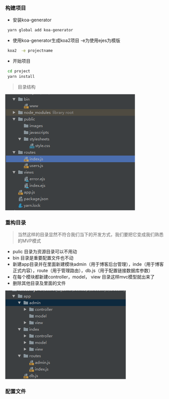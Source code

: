 ### 构建项目
+ 安装koa-generator
```bash
 yarn global add koa-generator
```
+ 使用koa-generator生成koa2项目 -e为使用ejes为模版
```bash
 koa2  -e projectname 
```
+ 开始项目
```bash
 cd project 
 yarn install
```
>目录结构

![image](./aseets/koa2目录.png)
### 重构目录
>当然这样的目录显然不符合我们当下的开发方式，我们要把它变成我们熟悉的MVP模式

+ pulic 目录为资源目录可以不用动
+ bin 目录是重要配置文件也不动
+ 新建app目录并在里面新建模块admin（用于博客后台管理），inde（用于博客正式内容），route（用于管理路由），db.js（用于配置链接数据库参数）
+ 在每个模块都新建controller，model， view 目录这样mvc模型就出来了
+ 删除其他目录及里面的文件
 
![image](./aseets/koa2-2.png)

### 配置文件

